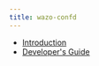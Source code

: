 ```yaml
---
title: wazo-confd
---
```


- [Introduction](/uc-doc/system/wazo-confd/introduction)
- [Developer's Guide](/uc-doc/system/wazo-confd/developer)
